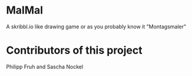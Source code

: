 # MalMal
A skribbl.io like drawing game or as you probably know it "Montagsmaler"

# Contributors of this project 
Philipp Fruh and Sascha Nockel
